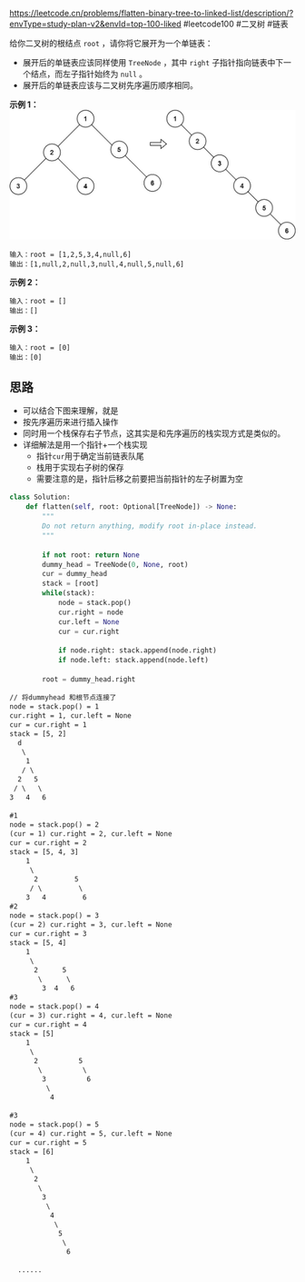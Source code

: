 https://leetcode.cn/problems/flatten-binary-tree-to-linked-list/description/?envType=study-plan-v2&envId=top-100-liked
#leetcode100 #二叉树 #链表 

给你二叉树的根结点 `root` ，请你将它展开为一个单链表：

- 展开后的单链表应该同样使用 `TreeNode` ，其中 `right` 子指针指向链表中下一个结点，而左子指针始终为 `null` 。
- 展开后的单链表应该与二叉树先序遍历顺序相同。

**示例 1：**
![](../../assets/Pasted%20image%2020230912153234.png)
```
输入：root = [1,2,5,3,4,null,6]
输出：[1,null,2,null,3,null,4,null,5,null,6]
```

**示例 2：**
```
输入：root = []
输出：[]
```

**示例 3：**
```
输入：root = [0]
输出：[0]
```



## 思路

- 可以结合下图来理解，就是
- 按先序遍历来进行插入操作
- 同时用一个栈保存右子节点，这其实是和先序遍历的栈实现方式是类似的。
- 详细解法是用一个指针+一个栈实现
  - 指针`cur`用于确定当前链表队尾
  - 栈用于实现右子树的保存
  - 需要注意的是，指针后移之前要把当前指针的左子树置为空

```python
class Solution:
    def flatten(self, root: Optional[TreeNode]) -> None:
        """
        Do not return anything, modify root in-place instead.
        """

        if not root: return None
        dummy_head = TreeNode(0, None, root)
        cur = dummy_head
        stack = [root]
        while(stack):
            node = stack.pop()
            cur.right = node
            cur.left = None
            cur = cur.right

            if node.right: stack.append(node.right)
            if node.left: stack.append(node.left)
        
        root = dummy_head.right
```



```
// 将dummyhead 和根节点连接了
node = stack.pop() = 1
cur.right = 1, cur.left = None
cur = cur.right = 1
stack = [5, 2]
  d
   \  
	1
   / \
  2   5
 / \   \
3   4   6

#1
node = stack.pop() = 2
(cur = 1) cur.right = 2, cur.left = None
cur = cur.right = 2
stack = [5, 4, 3]
    1
     \
      2         5
     / \         \
    3   4         6        
#2
node = stack.pop() = 3
(cur = 2) cur.right = 3, cur.left = None
cur = cur.right = 3
stack = [5, 4]
    1
     \
      2      5     
       \      \    
        3  4   6
#3
node = stack.pop() = 4
(cur = 3) cur.right = 4, cur.left = None
cur = cur.right = 4
stack = [5]
    1
     \
      2          5
       \          \
        3          6
         \         
          4       
        
#3
node = stack.pop() = 5
(cur = 4) cur.right = 5, cur.left = None
cur = cur.right = 5
stack = [6]
    1
     \
      2          
       \          
        3      
         \
          4  
           \
            5
             \
              6         
  
  ......
```